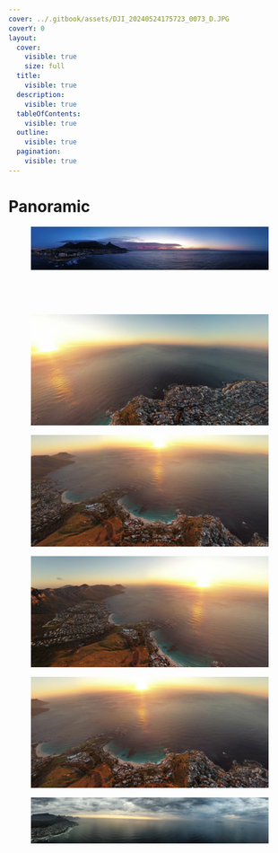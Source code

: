 ```yaml
---
cover: ../.gitbook/assets/DJI_20240524175723_0073_D.JPG
coverY: 0
layout:
  cover:
    visible: true
    size: full
  title:
    visible: true
  description:
    visible: true
  tableOfContents:
    visible: true
  outline:
    visible: true
  pagination:
    visible: true
---
```


# Panoramic



<figure><img src="../.gitbook/assets/dji_fly_20231204_200348_119_1702057848963_pano_optimized.jpg" alt=""><figcaption></figcaption></figure>

<figure><img src="../.gitbook/assets/DJI_20240524173153_0063_D.JPG" alt=""><figcaption></figcaption></figure>

<figure><img src="../.gitbook/assets/DJI_20240522180307_0003_D.JPG" alt=""><figcaption></figcaption></figure>

<div data-full-width="true">

<figure><img src="../.gitbook/assets/dji_export_20231017_173102_1697556662630_sphere_screenshot.jpg" alt=""><figcaption></figcaption></figure>

</div>

<figure><img src="../.gitbook/assets/dji_export_20231017_173049_1697556649011_sphere_screenshot.jpg" alt="" width="563"><figcaption></figcaption></figure>

<figure><img src="../.gitbook/assets/dji_export_20231017_173110_1697556670279_sphere_screenshot (1) (1).jpg" alt=""><figcaption></figcaption></figure>

<figure><img src="../.gitbook/assets/dji_export_20231017_173058_1697556658037_sphere_screenshot (1).jpg" alt="" width="563"><figcaption></figcaption></figure>

<figure><img src="../.gitbook/assets/dji_fly_20231004_182402_117_1696442662395_pano_optimized.jpg" alt=""><figcaption></figcaption></figure>

